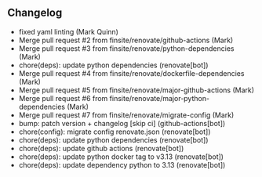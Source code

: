## Changelog

- fixed yaml linting (Mark Quinn)
- Merge pull request #2 from finsite/renovate/github-actions (Mark)
- Merge pull request #3 from finsite/renovate/python-dependencies (Mark)
- chore(deps): update python dependencies (renovate[bot])
- Merge pull request #4 from finsite/renovate/dockerfile-dependencies (Mark)
- Merge pull request #5 from finsite/renovate/major-github-actions (Mark)
- Merge pull request #6 from finsite/renovate/major-python-dependencies (Mark)
- Merge pull request #7 from finsite/renovate/migrate-config (Mark)
- bump: patch version + changelog [skip ci] (github-actions[bot])
- chore(config): migrate config renovate.json (renovate[bot])
- chore(deps): update python dependencies (renovate[bot])
- chore(deps): update github actions (renovate[bot])
- chore(deps): update python docker tag to v3.13 (renovate[bot])
- chore(deps): update dependency python to 3.13 (renovate[bot])